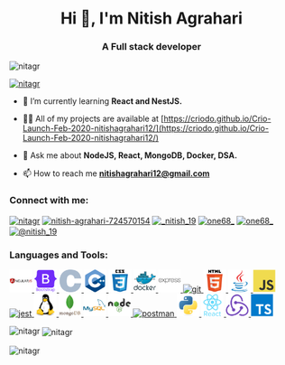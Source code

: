 <h1 align="center">Hi 👋, I'm Nitish Agrahari</h1>
<h3 align="center">A Full stack developer</h3>

<p align="left"> <img src="https://komarev.com/ghpvc/?username=nitagr&label=Profile%20views&color=0e75b6&style=flat" alt="nitagr" /> </p>

<p align="left"> <a href="https://github.com/ryo-ma/github-profile-trophy"><img src="https://github-profile-trophy.vercel.app/?username=nitagr" alt="nitagr" /></a> </p>

- 🌱 I’m currently learning **React and NestJS.**

- 👨‍💻 All of my projects are available at [https://criodo.github.io/Crio-Launch-Feb-2020-nitishagrahari12/](https://criodo.github.io/Crio-Launch-Feb-2020-nitishagrahari12/)

- 💬 Ask me about **NodeJS, React, MongoDB, Docker, DSA.**

- 📫 How to reach me **nitishagrahari12@gmail.com**

<h3 align="left">Connect with me:</h3>
<p align="left">
<a href="https://dev.to/nitagr" target="blank"><img align="center" src="https://cdn.jsdelivr.net/npm/simple-icons@3.0.1/icons/dev-dot-to.svg" alt="nitagr" height="30" width="40" /></a>
<a href="https://linkedin.com/in/nitish-agrahari-724570154" target="blank"><img align="center" src="https://cdn.jsdelivr.net/npm/simple-icons@3.0.1/icons/linkedin.svg" alt="nitish-agrahari-724570154" height="30" width="40" /></a>
<a href="https://instagram.com/_nitish_19" target="blank"><img align="center" src="https://cdn.jsdelivr.net/npm/simple-icons@3.0.1/icons/instagram.svg" alt="_nitish_19" height="30" width="40" /></a>
<a href="https://www.codechef.com/users/one68_" target="blank"><img align="center" src="https://cdn.jsdelivr.net/npm/simple-icons@3.1.0/icons/codechef.svg" alt="one68_" height="30" width="40" /></a>
<a href="https://codeforces.com/profile/one68_" target="blank"><img align="center" src="https://cdn.jsdelivr.net/npm/simple-icons@3.0.1/icons/codeforces.svg" alt="one68_" height="30" width="40" /></a>
<a href="https://www.hackerearth.com/@nitish_19" target="blank"><img align="center" src="https://cdn.jsdelivr.net/npm/simple-icons@3.0.1/icons/hackerearth.svg" alt="@nitish_19" height="30" width="40" /></a>
</p>

<h3 align="left">Languages and Tools:</h3>
<p align="left"> <a href="https://angular.io" target="_blank"> <img src="https://raw.githubusercontent.com/devicons/devicon/master/icons/angularjs/angularjs-original-wordmark.svg" alt="angularjs" width="40" height="40"/> </a> <a href="https://getbootstrap.com" target="_blank"> <img src="https://raw.githubusercontent.com/devicons/devicon/master/icons/bootstrap/bootstrap-plain-wordmark.svg" alt="bootstrap" width="40" height="40"/> </a> <a href="https://www.cprogramming.com/" target="_blank"> <img src="https://raw.githubusercontent.com/devicons/devicon/master/icons/c/c-original.svg" alt="c" width="40" height="40"/> </a> <a href="https://www.w3schools.com/cpp/" target="_blank"> <img src="https://raw.githubusercontent.com/devicons/devicon/master/icons/cplusplus/cplusplus-original.svg" alt="cplusplus" width="40" height="40"/> </a> <a href="https://www.w3schools.com/css/" target="_blank"> <img src="https://raw.githubusercontent.com/devicons/devicon/master/icons/css3/css3-original-wordmark.svg" alt="css3" width="40" height="40"/> </a> <a href="https://www.docker.com/" target="_blank"> <img src="https://raw.githubusercontent.com/devicons/devicon/master/icons/docker/docker-original-wordmark.svg" alt="docker" width="40" height="40"/> </a> <a href="https://expressjs.com" target="_blank"> <img src="https://raw.githubusercontent.com/devicons/devicon/master/icons/express/express-original-wordmark.svg" alt="express" width="40" height="40"/> </a> <a href="https://git-scm.com/" target="_blank"> <img src="https://www.vectorlogo.zone/logos/git-scm/git-scm-icon.svg" alt="git" width="40" height="40"/> </a> <a href="https://www.w3.org/html/" target="_blank"> <img src="https://raw.githubusercontent.com/devicons/devicon/master/icons/html5/html5-original-wordmark.svg" alt="html5" width="40" height="40"/> </a> <a href="https://www.java.com" target="_blank"> <img src="https://raw.githubusercontent.com/devicons/devicon/master/icons/java/java-original.svg" alt="java" width="40" height="40"/> </a> <a href="https://developer.mozilla.org/en-US/docs/Web/JavaScript" target="_blank"> <img src="https://raw.githubusercontent.com/devicons/devicon/master/icons/javascript/javascript-original.svg" alt="javascript" width="40" height="40"/> </a> <a href="https://jestjs.io" target="_blank"> <img src="https://www.vectorlogo.zone/logos/jestjsio/jestjsio-icon.svg" alt="jest" width="40" height="40"/> </a> <a href="https://www.linux.org/" target="_blank"> <img src="https://raw.githubusercontent.com/devicons/devicon/master/icons/linux/linux-original.svg" alt="linux" width="40" height="40"/> </a> <a href="https://www.mongodb.com/" target="_blank"> <img src="https://raw.githubusercontent.com/devicons/devicon/master/icons/mongodb/mongodb-original-wordmark.svg" alt="mongodb" width="40" height="40"/> </a> <a href="https://www.mysql.com/" target="_blank"> <img src="https://raw.githubusercontent.com/devicons/devicon/master/icons/mysql/mysql-original-wordmark.svg" alt="mysql" width="40" height="40"/> </a> <a href="https://nodejs.org" target="_blank"> <img src="https://raw.githubusercontent.com/devicons/devicon/master/icons/nodejs/nodejs-original-wordmark.svg" alt="nodejs" width="40" height="40"/> </a> <a href="https://postman.com" target="_blank"> <img src="https://www.vectorlogo.zone/logos/getpostman/getpostman-icon.svg" alt="postman" width="40" height="40"/> </a> <a href="https://www.python.org" target="_blank"> <img src="https://raw.githubusercontent.com/devicons/devicon/master/icons/python/python-original.svg" alt="python" width="40" height="40"/> </a> <a href="https://reactjs.org/" target="_blank"> <img src="https://raw.githubusercontent.com/devicons/devicon/master/icons/react/react-original-wordmark.svg" alt="react" width="40" height="40"/> </a> <a href="https://redux.js.org" target="_blank"> <img src="https://raw.githubusercontent.com/devicons/devicon/master/icons/redux/redux-original.svg" alt="redux" width="40" height="40"/> </a> <a href="https://www.typescriptlang.org/" target="_blank"> <img src="https://raw.githubusercontent.com/devicons/devicon/master/icons/typescript/typescript-original.svg" alt="typescript" width="40" height="40"/> </a> </p>

<p><img align="left" src="https://github-readme-stats.vercel.app/api/top-langs?username=nitagr&show_icons=true&locale=en&layout=compact" alt="nitagr" /></p>

<p>&nbsp;<img align="center" src="https://github-readme-stats.vercel.app/api?username=nitagr&show_icons=true&locale=en" alt="nitagr" /></p>

<p><img align="center" src="https://github-readme-streak-stats.herokuapp.com/?user=nitagr&" alt="nitagr" /></p>
